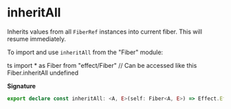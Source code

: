 # inheritAll

Inherits values from all `FiberRef` instances into current fiber. This
will resume immediately.

To import and use `inheritAll` from the "Fiber" module:

ts
import \* as Fiber from "effect/Fiber"
// Can be accessed like this
Fiber.inheritAll
undefined

**Signature**

```ts
export declare const inheritAll: <A, E>(self: Fiber<A, E>) => Effect.Effect<void>
```

